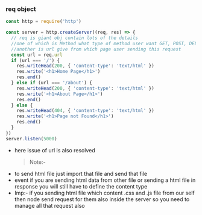 ### req object

```js
const http = require('http')

const server = http.createServer((req, res) => {
  // req is giant obj contain lots of the details
  //one of which is Method what type of method user want GET, POST, DELETE, PUT
  //another is url give from which page user sending this request
  const url = req.url
  if (url === '/') {
    res.writeHead(200, { 'content-type': 'text/html' })
    res.write('<h1>Home Page</h1>')
    res.end()
  } else if (url === '/about') {
    res.writeHead(200, { 'content-type': 'text/html' })
    res.write('<h1>About Page</h1>')
    res.end()
  } else {
    res.writeHead(404, { 'content-type': 'text/html' })
    res.write('<h1>Page not Found</h1>')
    res.end()
  }
})
server.listen(5000)
```

- here issue of url is also resolved
  > Note:-
- to send html file just import that file and send that file
- event if you are sending html data from other file or sending a html file in response you will still have to define the content type
- Imp:- if you sending html file which content .css and .js file from our self then node send request for them also inside the server so you need to manage all that request also

